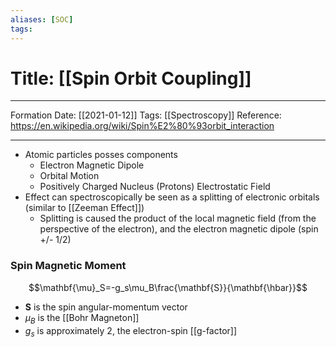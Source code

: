 ```yaml
---
aliases: [SOC]
tags: 
---
```

# Title: [[Spin Orbit Coupling]]
---
Formation Date: [[2021-01-12]]
Tags: [[Spectroscopy]]
Reference: https://en.wikipedia.org/wiki/Spin%E2%80%93orbit_interaction

---
- Atomic particles posses components
	- Electron Magnetic Dipole
	- Orbital Motion
	- Positively Charged Nucleus (Protons) Electrostatic Field
- Effect can spectroscopically be seen as a splitting of electronic orbitals (similar to [[Zeeman Effect]])
	- Splitting is caused the product of the local magnetic field (from the perspective of the electron), and the electron magnetic dipole (spin +/- 1/2)


### Spin Magnetic Moment
$$\mathbf{\mu}_S=-g_s\mu_B\frac{\mathbf{S}}{\mathbf{\hbar}}$$
- $\mathbf{S}$ is the spin angular-momentum vector
- $\mu_B$ is the [[Bohr Magneton]]
- $g_s$ is approximately 2, the electron-spin [[g-factor]]
